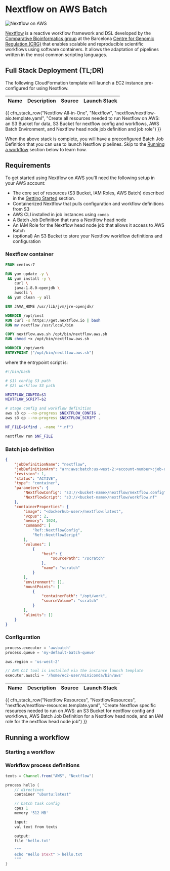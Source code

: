 # Nextflow on AWS Batch

![Nextflow on AWS](./images/nextflow-on-aws-infrastructure.png)

[Nextflow](https://www.nextflow.io) is a reactive workflow framework and DSL developed by the [Comparative Bioinformatics group](https://www.crg.eu/en/programmes-groups/notredame-lab) at the Barcelona [Centre for Genomic Regulation (CRG)](http://www.crg.eu/) that enables scalable and reproducible scientific workflows using software containers. It allows the adaptation of pipelines written in the most common scripting languages.

## Full Stack Deployment (TL;DR)

The following CloudFormation template will launch a EC2 instance pre-configured for using Nextflow.

| Name | Description | Source | Launch Stack |
| -- | -- | :--: | -- |
{{ cfn_stack_row("Nextflow All-in-One", "Nextflow", "nextflow/nextflow-aio.template.yaml", "Create all resources needed to run Nextflow on AWS: an S3 Bucket for data, S3 Bucket for nextflow config and workflows, AWS Batch Environment, and Nextflow head node job definition and job role") }}

When the above stack is complete, you will have a preconfigured Batch Job Definition that you can use to launch Nextflow pipelines.  Skip to the [Running a workflow](#running-a-workflow) section below to learn how.

## Requirements

To get started using Nextflow on AWS you'll need the following setup in your AWS account:

* The core set of resources (S3 Bucket, IAM Roles, AWS Batch) described in the [Getting Started](../../../core-env/introduction) section.
* Containerized Nextflow that pulls configuration and workflow definitions from S3
* AWS CLI installed in job instances using `conda`
* A Batch Job Definition that runs a Nextflow head node
* An IAM Role for the Nextflow head node job that allows it access to AWS Batch
* (optional) An S3 Bucket to store your Nextflow workflow definitions and configuration

### Nextflow container

```Dockerfile
FROM centos:7

RUN yum update -y \
 && yum install -y \
    curl \
    java-1.8.0-openjdk \
    awscli \
 && yum clean -y all

ENV JAVA_HOME /usr/lib/jvm/jre-openjdk/

WORKDIR /opt/inst
RUN curl -s https://get.nextflow.io | bash
RUN mv nextflow /usr/local/bin

COPY nextflow.aws.sh /opt/bin/nextflow.aws.sh
RUN chmod +x /opt/bin/nextflow.aws.sh

WORKDIR /opt/work
ENTRYPOINT ["/opt/bin/nextflow.aws.sh"]
```

where the entrypoint script is:

```bash
#!/bin/bash

# $1) config S3 path
# $2) workflow S3 path

NEXTFLOW_CONFIG=$1
NEXTFLOW_SCRIPT=$2

# stage config and workflow definition
aws s3 cp --no-progress $NEXTFLOW_CONFIG .
aws s3 cp --no-progress $NEXTFLOW_SCRIPT .

NF_FILE=$(find . -name "*.nf")

nextflow run $NF_FILE
```

### Batch job definition

```json
{
    "jobDefinitionName": "nextflow",
    "jobDefinitionArn": "arn:aws:batch:us-west-2:<account-number>:job-definition/nextflow:1",
    "revision": 1,
    "status": "ACTIVE",
    "type": "container",
    "parameters": {
        "NextflowConfig": "s3://<bucket-name>/nextflow/nextflow.config",
        "NextflowScript": "s3://<bucket-name>/nextflow/workflow.nf"
    },
    "containerProperties": {
        "image": "<dockerhub-user>/nextflow:latest",
        "vcpus": 2,
        "memory": 1024,
        "command": [
            "Ref::NextflowConfig",
            "Ref::NextflowScript"
        ],
        "volumes": [
            {
                "host": {
                    "sourcePath": "/scratch"
                },
                "name": "scratch"
            }
        ],
        "environment": [],
        "mountPoints": [
            {
                "containerPath": "/opt/work",
                "sourceVolume": "scratch"
            }
        ],
        "ulimits": []
    }
}
```

### Configuration

```groovy
process.executor = 'awsbatch'
process.queue = 'my-default-batch-queue'

aws.region = 'us-west-2'

// AWS CLI tool is installed via the instance launch template
executor.awscli = '/home/ec2-user/miniconda/bin/aws'
```

| Name | Description | Source | Launch Stack |
| -- | -- | :--: | -- |
{{ cfn_stack_row("Nextflow Resources", "NextflowResources", "nextflow/nextflow-resources.template.yaml", "Create Nextflow specific resources needed to run on AWS: an S3 Bucket for nextflow config and workflows, AWS Batch Job Definition for a Nextflow head node, and an IAM role for the nextflow head node job") }}


## Running a workflow

### Starting a workflow

### Workflow process definitions

```groovy
texts = Channel.from("AWS", "Nextflow")

process hello {
    // directives
    container "ubuntu:latest"

    // batch task config
    cpus 1
    memory '512 MB'

    input:
    val text from texts

    output:
    file 'hello.txt'

    """
    echo "Hello $text" > hello.txt
    """
}
```